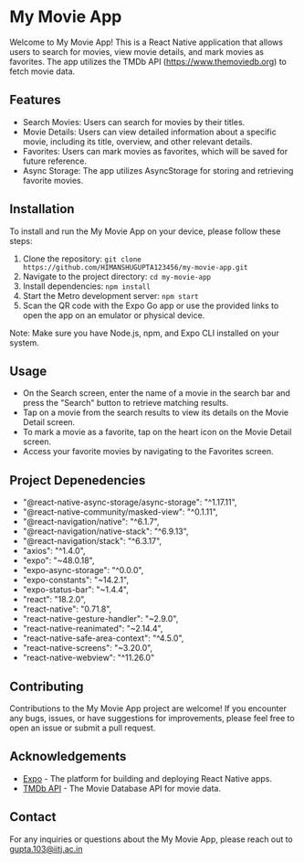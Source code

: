 # My Movie App

Welcome to My Movie App! This is a React Native application that allows users to search for movies, view movie details, and mark movies as favorites. The app utilizes the TMDb API (https://www.themoviedb.org) to fetch movie data.

## Features

- Search Movies: Users can search for movies by their titles.
- Movie Details: Users can view detailed information about a specific movie, including its title, overview, and other relevant details.
- Favorites: Users can mark movies as favorites, which will be saved for future reference.
- Async Storage: The app utilizes AsyncStorage for storing and retrieving favorite movies.

## Installation

To install and run the My Movie App on your device, please follow these steps:

1. Clone the repository: `git clone https://github.com/HIMANSHUGUPTA123456/my-movie-app.git`
2. Navigate to the project directory: `cd my-movie-app`
3. Install dependencies: `npm install`
4. Start the Metro development server: `npm start`
5. Scan the QR code with the Expo Go app or use the provided links to open the app on an emulator or physical device.

Note: Make sure you have Node.js, npm, and Expo CLI installed on your system.


## Usage

- On the Search screen, enter the name of a movie in the search bar and press the "Search" button to retrieve matching results.
- Tap on a movie from the search results to view its details on the Movie Detail screen.
- To mark a movie as a favorite, tap on the heart icon on the Movie Detail screen.
- Access your favorite movies by navigating to the Favorites screen.

## Project Depenedencies
- "@react-native-async-storage/async-storage": "^1.17.11",
- "@react-native-community/masked-view": "^0.1.11",
- "@react-navigation/native": "^6.1.7",
- "@react-navigation/native-stack": "^6.9.13",
- "@react-navigation/stack": "^6.3.17",
- "axios": "^1.4.0",
- "expo": "~48.0.18",
- "expo-async-storage": "^0.0.0",
- "expo-constants": "~14.2.1",
- "expo-status-bar": "~1.4.4",
- "react": "18.2.0",
- "react-native": "0.71.8",
- "react-native-gesture-handler": "~2.9.0",
- "react-native-reanimated": "~2.14.4",
- "react-native-safe-area-context": "^4.5.0",
- "react-native-screens": "~3.20.0",
- "react-native-webview": "^11.26.0"

## Contributing

Contributions to the My Movie App project are welcome! If you encounter any bugs, issues, or have suggestions for improvements, please feel free to open an issue or submit a pull request.

## Acknowledgements

- [Expo](https://expo.dev) - The platform for building and deploying React Native apps.
- [TMDb API](https://www.themoviedb.org) - The Movie Database API for movie data.

## Contact

For any inquiries or questions about the My Movie App, please reach out to gupta.103@iitj.ac.in


